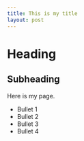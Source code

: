 ```yaml
---
title: This is my title
layout: post
---
```


# Heading

## Subheading

Here is my page.

- Bullet 1
- Bullet 2
- Bullet 3
- Bullet 4

